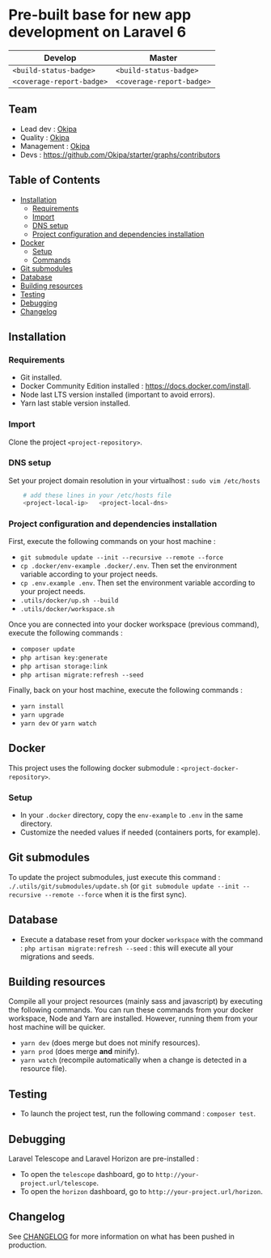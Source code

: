 <Todo : personalize readme>

# Pre-built base for new app development on Laravel 6

| Develop | Master |
|---|---|
| `<build-status-badge>` | `<build-status-badge>` |
| `<coverage-report-badge>` | `<coverage-report-badge>` |

## Team

* Lead dev : [Okipa](https://github.com/Okipa)
* Quality : [Okipa](https://github.com/Okipa)
* Management : [Okipa](https://github.com/Okipa)
* Devs : https://github.com/Okipa/starter/graphs/contributors

## Table of Contents

* [Installation](#installation)
  * [Requirements](#requirements)
  * [Import](#import)
  * [DNS setup](#dns-setup)
  * [Project configuration and dependencies installation](#project-configuration-and-dependencies-installation)
* [Docker](#docker)
  * [Setup](#setup)
  * [Commands](#commands)
* [Git submodules](#git-submodules)
* [Database](#database)
* [Building resources](#building-resources)
* [Testing](#testing)
* [Debugging](#debugging)
* [Changelog](#changelog)

## Installation

### Requirements

* Git installed.
* Docker Community Edition installed : https://docs.docker.com/install.
* Node last LTS version installed (important to avoid errors).
* Yarn last stable version installed.

### Import

Clone the project `<project-repository>`.

### DNS setup

Set your project domain resolution in your virtualhost : `sudo vim /etc/hosts`

```sh
    # add these lines in your /etc/hosts file
    <project-local-ip>   <project-local-dns>
```

### Project configuration and dependencies installation

First, execute the following commands on your host machine :
* `git submodule update --init --recursive --remote --force`
* `cp .docker/env-example .docker/.env`. Then set the environment variable according to your project needs.
* `cp .env.example .env`. Then set the environment variable according to your project needs.
* `.utils/docker/up.sh --build` 
* `.utils/docker/workspace.sh` 

Once you are connected into your docker workspace (previous command), execute the following commands :
* `composer update`
* `php artisan key:generate`
* `php artisan storage:link`
* `php artisan migrate:refresh --seed`

Finally, back on your host machine, execute the following commands :
* `yarn install`
* `yarn upgrade`
* `yarn dev` or `yarn watch`

## Docker

This project uses the following docker submodule : `<project-docker-repository>`.

### Setup

* In your `.docker` directory, copy the `env-example` to `.env` in the same directory.
* Customize the needed values if needed (containers ports, for example).

## Git submodules

To update the project submodules, just execute this command : `./.utils/git/submodules/update.sh` (or `git submodule update --init --recursive --remote --force` when it is the first sync).

## Database

* Execute a database reset from your docker `workspace` with the command : `php artisan migrate:refresh --seed` : this will execute all your migrations and seeds.

## Building resources

Compile all your project resources (mainly sass and javascript) by executing the following commands.
You can run these commands from your docker workspace, Node and Yarn are installed. However, running them from your host machine will be quicker.
* `yarn dev` (does merge but does not minify resources).
* `yarn prod` (does merge **and** minify).
* `yarn watch` (recompile automatically when a change is detected in a resource file).

## Testing

* To launch the project test, run the following command : `composer test`.

## Debugging

Laravel Telescope and Laravel Horizon are pre-installed :
* To open the `telescope` dashboard,  go to `http://your-project.url/telescope`.
* To open the `horizon` dashboard,  go to `http://your-project.url/horizon`.

## Changelog

See [CHANGELOG](CHANGELOG.md) for more information on what has been pushed in production.
